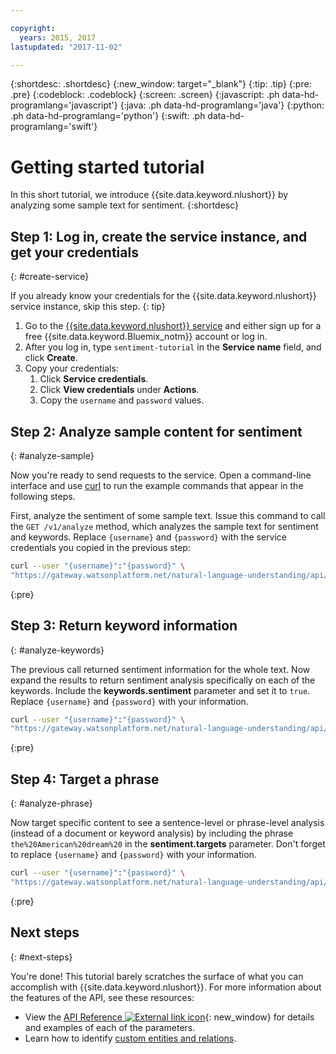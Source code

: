 ```yaml
---

copyright:
  years: 2015, 2017
lastupdated: "2017-11-02"

---
```


{:shortdesc: .shortdesc}
{:new_window: target="_blank"}
{:tip: .tip}
{:pre: .pre}
{:codeblock: .codeblock}
{:screen: .screen}
{:javascript: .ph data-hd-programlang='javascript'}
{:java: .ph data-hd-programlang='java'}
{:python: .ph data-hd-programlang='python'}
{:swift: .ph data-hd-programlang='swift'}

# Getting started tutorial
In this short tutorial, we introduce {{site.data.keyword.nlushort}} by analyzing some sample text for sentiment.
{:shortdesc}

## Step 1: Log in, create the service instance, and get your credentials
{: #create-service}

If you already know your credentials for the {{site.data.keyword.nlushort}} service instance, skip this step.
{: tip}

1.  Go to the [{{site.data.keyword.nlushort}} service](https://console.{DomainName}/catalog/services/natural-language-understanding/) and either sign up for a free {{site.data.keyword.Bluemix_notm}} account or log in.
1.  After you log in, type `sentiment-tutorial` in the **Service name** field, and click **Create**.
1.  Copy your credentials:
    1.  Click **Service credentials**.
    1.  Click **View credentials** under **Actions**.
    1.  Copy the `username` and `password` values.

## Step 2: Analyze sample content for sentiment
{: #analyze-sample}

Now you're ready to send requests to the service. Open a command-line interface and use [curl](https://curl.haxx.se/download.html) to run the example commands that appear in the following steps.

First, analyze the sentiment of some sample text. Issue this command to call the `GET /v1/analyze` method, which analyzes the sample text for sentiment and keywords. Replace `{username}` and `{password}` with the service credentials you copied in the previous step:

```bash
curl --user "{username}":"{password}" \
"https://gateway.watsonplatform.net/natural-language-understanding/api/v1/analyze?version=2017-02-27&text=I%20still%20have%20a%20dream%2C%20a%20dream%20deeply%20rooted%20in%20the%20American%20dream%20%E2%80%93%20one%20day%20this%20nation%20will%20rise%20up%20and%20live%20up%20to%20its%20creed%2C%20%22We%20hold%20these%20truths%20to%20be%20self%20evident%3A%20that%20all%20men%20are%20created%20equal.&features=sentiment,keywords"
```
{:pre}

## Step 3: Return keyword information
{: #analyze-keywords}

The previous call returned sentiment information for the whole text. Now expand the results to return sentiment analysis specifically on each of the keywords. Include the **keywords.sentiment** parameter and set it to `true`. Replace `{username}` and `{password}` with your information.

```bash
curl --user "{username}":"{password}" \
"https://gateway.watsonplatform.net/natural-language-understanding/api/v1/analyze?version=2017-02-27&text=I%20still%20have%20a%20dream%2C%20a%20dream%20deeply%20rooted%20in%20the%20American%20dream%20%E2%80%93%20one%20day%20this%20nation%20will%20rise%20up%20and%20live%20up%20to%20its%20creed%2C%20%22We%20hold%20these%20truths%20to%20be%20self%20evident%3A%20that%20all%20men%20are%20created%20equal.&features=sentiment,keywords&keywords.sentiment=true"
```
{:pre}

## Step 4: Target a phrase
{: #analyze-phrase}

Now target specific content to see a sentence-level or phrase-level analysis (instead of a document or keyword analysis) by including the phrase `the%20American%20dream%20` in the **sentiment.targets** parameter. Don't forget to replace `{username}` and `{password}` with your information.

```bash
curl --user "{username}":"{password}" \
"https://gateway.watsonplatform.net/natural-language-understanding/api/v1/analyze?version=2017-02-27&text=I%20still%20have%20a%20dream%2C%20a%20dream%20deeply%20rooted%20in%20the%20American%20dream%20one%20day%20this%20nation%20will%20rise%20up%20and%20live%20up%20to%20its%20creed%20We%20hold%20these%20truths%20to%20be%20self%20evident%3A%20that%20all%20men%20are%20created%20equal.&features=sentiment,keywords&keywords.sentiment=true&sentiment.targets=the%20American%20dream"
```
{:pre}

## Next steps
{: #next-steps}

You're done! This tutorial barely scratches the surface of what you can accomplish with {{site.data.keyword.nlushort}}. For more information about the features of the API, see these resources:

- View the [API Reference ![External link icon](../../icons/launch-glyph.svg "External link icon")](https://www.ibm.com/watson/developercloud/natural-language-understanding/api/v1/){: new_window} for details and examples of each of the parameters.
- Learn how to identify [custom entities and relations](/docs/services/natural-language-understanding/customizing.html).
